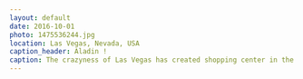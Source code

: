 ```yaml
---
layout: default
date: 2016-10-01
photo: 1475536244.jpg
location: Las Vegas, Nevada, USA
caption_header: Aladin !
caption: The crazyness of Las Vegas has created shopping center in the shape of an arabian city. But where it goes nuts is that the sky you can see in the picture is actually a fake one. This image has been taken at the third floor of a big building!
---
```

